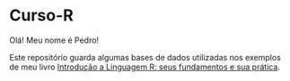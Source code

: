 # Curso-R

Olá! Meu nome é Pedro!

Este repositório guarda algumas bases de dados utilizadas nos exemplos de meu livro [Introdução a Linguagem R: seus fundamentos e sua prática](https://www.researchgate.net/publication/345985082_Introducao_a_Linguagem_R_seus_fundamentos_e_sua_pratica).
